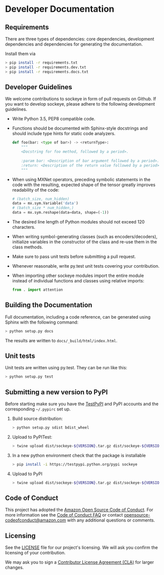 # Developer Documentation

## Requirements



There are three types of dependencies: core dependencies, development dependencies and dependencies for generating the documentation.
 
Install them via
```bash
> pip install -r requirements.txt
> pip install -r requirements.dev.txt
> pip install -r requirements.docs.txt
```


## Developer Guidelines

We welcome contributions to sockeye in form of pull requests on Github.
If you want to develop sockeye, please adhere to the following development guidelines.


 * Write Python 3.5, PEP8 compatible code.
 
 * Functions should be documented with Sphinx-style docstrings and
   should include type hints for static code analyzers.
 
    ```python
    def foo(bar: <type of bar>) -> <returnType>:
        """
        <Docstring for foo method, followed by a period>.
        
        :param bar: <Description of bar argument followed by a period>.
        :return: <Description of the return value followed by a period>.
        """
    ```

 * When using MXNet operators, preceding symbolic statements
   in the code with the resulting, expected shape of the tensor greatly improves readability of the code:
    ```python
    # (batch_size, num_hidden)
    data = mx.sym.Variable('data')
    # (batch_size * num_hidden,)
    data = mx.sym.reshape(data=data, shape=(-1))
    ```

 * The desired line length of Python modules should not exceed 120 characters.
 
 * When writing symbol-generating classes (such as encoders/decoders), initialize variables in the constructor of the 
   class and re-use them in the class methods.
   
 * Make sure to pass unit tests before submitting a pull request.
 
 * Whenever reasonable, write py.test unit tests covering your contribution.
 
 * When importing other sockeye modules import the entire module instead of individual functions and classes using
   relative imports:
    ```python
    from . import attention
    ```  
   

## Building the Documentation
Full documentation, including a code reference, can be generated using Sphinx with the following command:
```bash
> python setup.py docs
```
The results are written to ```docs/_build/html/index.html```.


## Unit tests
Unit tests are written using py.test.
They can be run like this:
```bash
> python setup.py test
```

## Submitting a new version to PyPI

Before starting make sure you have the [TestPyPI](https://wiki.python.org/moin/TestPyPI) and PyPI accounts and the 
corresponding `~/.pypirc` set up.

1. Build source distribution:
   ``` bash
   > python setup.py sdist bdist_wheel
   ```
1. Upload to PyPITest: 
   ```bash
   > twine upload dist/sockeye-${VERSION}.tar.gz dist/sockeye-${VERSION}-py3-none-any.whl -r pypitest
   ```
1. In a new python environment check that the package is installable
   ```bash
   > pip install -i https://testpypi.python.org/pypi sockeye
   ```
1. Upload to PyPI
   ```bash
   > twine upload dist/sockeye-${VERSION}.tar.gz dist/sockeye-${VERSION}-py3-none-any.whl
   ```

 
## Code of Conduct
This project has adopted the [Amazon Open Source Code of Conduct](https://aws.github.io/code-of-conduct).
For more information see the [Code of Conduct FAQ](https://aws.github.io/code-of-conduct-faq) or contact
opensource-codeofconduct@amazon.com with any additional questions or comments.


## Licensing

See the [LICENSE](https://github.com/awslabs/sockeye/blob/master/LICENSE) file for our project's licensing. We will ask you confirm the licensing of your contribution.

We may ask you to sign a [Contributor License Agreement (CLA)](http://en.wikipedia.org/wiki/Contributor_License_Agreement) for larger changes.
